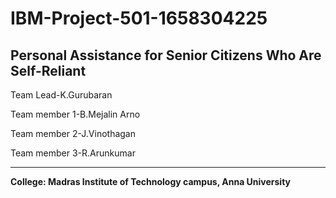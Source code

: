 # IBM-Project-501-1658304225
**Personal Assistance for Senior Citizens Who Are Self-Reliant**
-----------------------------------
Team Lead-K.Gurubaran

Team member 1-B.Mejalin Arno

Team member 2-J.Vinothagan

Team member 3-R.Arunkumar

--------------------------------------------
**College: Madras Institute of Technology campus, Anna University**

